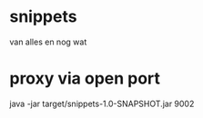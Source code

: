 snippets
========

van alles en nog wat


# proxy via open port 
java -jar target/snippets-1.0-SNAPSHOT.jar 9002
